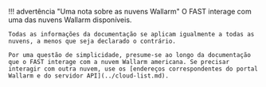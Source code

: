 !!! advertência "Uma nota sobre as nuvens Wallarm"
    O FAST interage com uma das nuvens Wallarm disponíveis.
    
    Todas as informações da documentação se aplicam igualmente a todas as nuvens, a menos que seja declarado o contrário.
    
    Por uma questão de simplicidade, presume-se ao longo da documentação que o FAST interage com a nuvem Wallarm americana. Se precisar interagir com outra nuvem, use os [endereços correspondentes do portal Wallarm e do servidor API](../cloud-list.md).